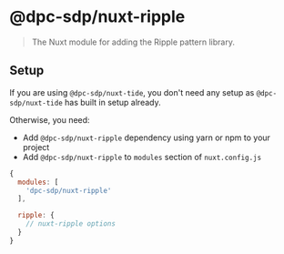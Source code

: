 # @dpc-sdp/nuxt-ripple

> The Nuxt module for adding the Ripple pattern library.

## Setup

If you are using `@dpc-sdp/nuxt-tide`, you don't need any setup as `@dpc-sdp/nuxt-tide` has built in setup already.

Otherwise, you need:

- Add `@dpc-sdp/nuxt-ripple` dependency using yarn or npm to your project
- Add `@dpc-sdp/nuxt-ripple` to `modules` section of `nuxt.config.js`

```js
{
  modules: [
    'dpc-sdp/nuxt-ripple'
  ],

  ripple: {
    // nuxt-ripple options
  }
}
```
